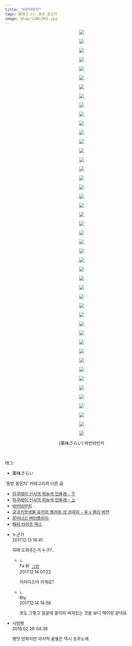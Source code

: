 ```yaml
---
title: "바반바반키"
tags: 薬味さらい 동방_동인지
image: ghap/1300/001.jpg
---
```

<div class="article">
<p style="text-align: center; clear: none; float: none;"><img src="{{ site.nasurl }}/ghap/1300/001.jpg"/></p>
<p style="text-align: center; clear: none; float: none;"><img src="{{ site.nasurl }}/ghap/1300/002.jpg"/></p>
<p style="text-align: center; clear: none; float: none;"><img src="{{ site.nasurl }}/ghap/1300/003.jpg"/></p>
<p style="text-align: center; clear: none; float: none;"><img src="{{ site.nasurl }}/ghap/1300/004.jpg"/></p>
<p style="text-align: center; clear: none; float: none;"><img src="{{ site.nasurl }}/ghap/1300/005.jpg"/></p>
<p style="text-align: center; clear: none; float: none;"><img src="{{ site.nasurl }}/ghap/1300/006.jpg"/></p>
<p style="text-align: center; clear: none; float: none;"><img src="{{ site.nasurl }}/ghap/1300/007.jpg"/></p>
<p style="text-align: center; clear: none; float: none;"><img src="{{ site.nasurl }}/ghap/1300/008.jpg"/></p>
<p style="text-align: center; clear: none; float: none;"><img src="{{ site.nasurl }}/ghap/1300/009.jpg"/></p>
<p style="text-align: center; clear: none; float: none;"><img src="{{ site.nasurl }}/ghap/1300/010.jpg"/></p>
<p style="text-align: center; clear: none; float: none;"><img src="{{ site.nasurl }}/ghap/1300/011.jpg"/></p>
<p style="text-align: center; clear: none; float: none;"><img src="{{ site.nasurl }}/ghap/1300/012.jpg"/></p>
<p style="text-align: center; clear: none; float: none;"><img src="{{ site.nasurl }}/ghap/1300/013.jpg"/></p>
<p style="text-align: center; clear: none; float: none;"><img src="{{ site.nasurl }}/ghap/1300/014.jpg"/></p>
<p style="text-align: center; clear: none; float: none;"><img src="{{ site.nasurl }}/ghap/1300/015.jpg"/></p>
<p style="text-align: center; clear: none; float: none;"><img src="{{ site.nasurl }}/ghap/1300/016.jpg"/></p>
<p style="text-align: center; clear: none; float: none;"><img src="{{ site.nasurl }}/ghap/1300/017.jpg"/></p>
<p style="text-align: center; clear: none; float: none;"><img src="{{ site.nasurl }}/ghap/1300/018.jpg"/></p>
<p style="text-align: center; clear: none; float: none;"><img src="{{ site.nasurl }}/ghap/1300/019.jpg"/></p>
<p style="text-align: center; clear: none; float: none;"><img src="{{ site.nasurl }}/ghap/1300/020.jpg"/></p>
<p style="text-align: center; clear: none; float: none;"><img src="{{ site.nasurl }}/ghap/1300/021.jpg"/></p>
<p style="text-align: center; clear: none; float: none;"><img src="{{ site.nasurl }}/ghap/1300/022.jpg"/></p>
<p style="text-align: center; clear: none; float: none;"><img src="{{ site.nasurl }}/ghap/1300/023.jpg"/></p>
<p style="text-align: center; clear: none; float: none;"><img src="{{ site.nasurl }}/ghap/1300/024.jpg"/></p>
<p style="text-align: center; clear: none; float: none;"><img src="{{ site.nasurl }}/ghap/1300/025.jpg"/></p>
<p style="text-align: center; clear: none; float: none;"><img src="{{ site.nasurl }}/ghap/1300/026.jpg"/></p>
<p style="text-align: center; clear: none; float: none;"><img src="{{ site.nasurl }}/ghap/1300/027.jpg"/></p>
<p style="text-align: center; clear: none; float: none;"><img src="{{ site.nasurl }}/ghap/1300/028.jpg"/></p>
<p style="text-align: center; clear: none; float: none;"><img src="{{ site.nasurl }}/ghap/1300/029.jpg"/></p>
<p style="text-align: center; clear: none; float: none;"><img src="{{ site.nasurl }}/ghap/1300/030.jpg"/></p>
<p style="text-align: center; clear: none; float: none;"><img src="{{ site.nasurl }}/ghap/1300/031.jpg"/></p>
<p style="text-align: center; clear: none; float: none;"><img src="{{ site.nasurl }}/ghap/1300/032.jpg"/></p>
<p style="text-align: center; clear: none; float: none;"><img src="{{ site.nasurl }}/ghap/1300/033.jpg"/></p>
<p style="text-align: center; clear: none; float: none;"><img src="{{ site.nasurl }}/ghap/1300/034.jpg"/></p>
<p style="text-align: center; clear: none; float: none;"><img src="{{ site.nasurl }}/ghap/1300/035.jpg"/></p>
<p style="text-align: center; clear: none; float: none;"><img src="{{ site.nasurl }}/ghap/1300/036.jpg"/></p>
<p style="text-align: center; clear: none; float: none;"><img src="{{ site.nasurl }}/ghap/1300/037.jpg"/></p>
<p style="text-align: center; clear: none; float: none;"><img src="{{ site.nasurl }}/ghap/1300/038.jpg"/></p>
<p style="text-align: center; clear: none; float: none;"><img src="{{ site.nasurl }}/ghap/1300/039.jpg"/></p>
<p style="text-align: center; clear: none; float: none;"><img src="{{ site.nasurl }}/ghap/1300/040.jpg"/></p>
<p style="text-align: center; clear: none; float: none;"><img src="{{ site.nasurl }}/ghap/1300/041.jpg"/></p>
<p style="text-align: center; clear: none; float: none;"><img src="{{ site.nasurl }}/ghap/1300/042.jpg"/></p>
<p style="text-align: center; clear: none; float: none;"><img src="{{ site.nasurl }}/ghap/1300/043.jpg"/></p>
<p style="text-align: center; clear: none; float: none;"><img src="{{ site.nasurl }}/ghap/1300/044.jpg"/></p>
<p style="text-align: center; clear: none; float: none;"><img src="{{ site.nasurl }}/ghap/1300/045.jpg"/></p>
<p style="text-align: center; clear: none; float: none;"></p>
<p style="text-align: center; clear: none; float: none;">[薬味さらい] 바반바반키</p>
<p><br/></p>
</div><div class="tagTrail">
<p>태그: </p>
<ul>
<li>薬味さらい</li>
</ul>
</div><div class="another">
<p>'동방 동인지' 카테고리의 다른 글</p>
<ul>
<li><a href="/2016-08-02-ghap_1302">하쿠레이 신사의 하늘색 민들레 - 下</a></li>
<li><a href="/2016-08-02-ghap_1301">하쿠레이 신사의 하늘색 민들레 - 上</a></li>
<li><a href="/2016-08-01-ghap_1300">바반바반키</a></li>
<li><a href="/2016-08-01-ghap_1299">궁극가학생물 유카의 플라워 샵  카자미 - 유 x 앨리 버전</a></li>
<li><a href="/2016-08-01-ghap_1298">루미너스 버터플라이</a></li>
<li><a href="/2016-08-01-ghap_1297">해피 라이프 엑스</a></li>
</ul>
</div><div class="cb_module cb_fluid">
<div class="cb_wrt cb_profile">
<div class="comment">
<ul>
<li class="cb_thumb_off" id="comment15151348">
<div class="cb_comment_area">
<div class="cb_info_area">
<div class="cb_section">
<span class="cb_nick_name">누군가</span>
</div>
<div class="cb_section">
<span class="cb_date">2017.12.13 16:41 </span>
</div>
</div>
<div class="cb_dsc_comment">
<p class="cb_dsc">
											히메 도와주는거 누구?..
										</p>
</div>
<ul>
<li class="cb_thumb_off" id="comment15151666">
<span class="cb_bu_subnode">ㄴ</span>
<div class="cb_comment_area">
<div class="cb_info_area">
<div class="cb_section">
<span class="cb_nick_name"><img alt="Favicon of https://ghaptouhou.tistory.com" height="16" onerror="this.onerror=null;this.parentNode.removeChild(this)" src="https://ghaptouhou.tistory.com/favicon.ico" width="16"/> <img alt="BlogIcon" height="16" onerror="this.parentNode.removeChild(this)" src="https://ghaptouhou.tistory.com/index.gif" width="16"/> <a href="https://ghaptouhou.tistory.com" onclick="return openLinkInNewWindow(this)"> 그압</a><span class="tistoryProfileLayerTrigger" onclick='TistoryProfile.show(event, this, {"title":"\uc800\uae30 \uc774\uac70 \ub098\uc911\uc5d0 \uc218\uc815 \uac00\ub2a5\ud558\ub098\uc694","url":"https:\/\/ghap.tistory.com","nickname":"\uadf8\uc555","items":[]}); return false;'></span></span>
</div>
<div class="cb_section">
<span class="cb_date">2017.12.14 01:22 </span>
</div>
</div>
<div class="cb_dsc_comment">
<p class="cb_dsc">
																이마이즈미 카게로?
															</p>
</div>
</div>
</li>
<li class="cb_thumb_off" id="comment15151997">
<span class="cb_bu_subnode">ㄴ</span>
<div class="cb_comment_area">
<div class="cb_info_area">
<div class="cb_section">
<span class="cb_nick_name">Rty</span>
</div>
<div class="cb_section">
<span class="cb_date">2017.12.14 14:58 </span>
</div>
</div>
<div class="cb_dsc_comment">
<p class="cb_dsc">
																옷도 그렇고 얼굴에 홍이라 써져있는 것을 보니 메이링 같네요
															</p>
</div>
</div>
</li>
</ul>
</div></li>
<li class="cb_thumb_off" id="comment15206834">
<div class="cb_comment_area">
<div class="cb_info_area">
<div class="cb_section">
<span class="cb_nick_name">시밤쾅</span>
</div>
<div class="cb_section">
<span class="cb_date">2018.02.26 04:36 </span>
</div>
</div>
<div class="cb_dsc_comment">
<p class="cb_dsc">
											병맛 만화지만 마지막 끝물은 역시 조우노세
										</p>
</div>
</div></li>
</ul>
</div>
</div><!-- commentList close -->
</div>
<br/>
<p id="refer"></p>
<br/>
